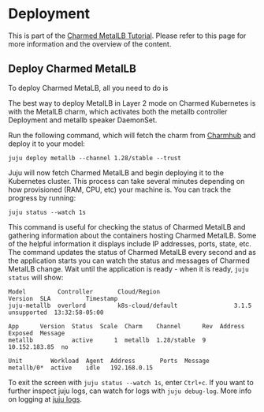 # Deployment

This is part of the [Charmed MetalLB Tutorial](/t/charmed-metalb-tutorial-overview/11359?channel=1.28/stable). Please refer to this page for more information and the overview of the content.

## Deploy Charmed MetalLB

To deploy Charmed MetaLB, all you need to do is 

The best way to deploy MetalLB in Layer 2 mode on Charmed Kubernetes is with the MetalLB charm, which activates
both the metallb controller Deployment and metallb speaker DaemonSet.

Run the following command, which will fetch the charm from [Charmhub](https://charmhub.io/metallb?channel=1.28/stable) and deploy it to your model:
```shell
juju deploy metallb --channel 1.28/stable --trust
```

Juju will now fetch Charmed MetalLB and begin deploying it to the Kubernetes cluster. This process can take several minutes depending on how provisioned (RAM, CPU, etc) your machine is. You can track the progress by running:

```shell
juju status --watch 1s
```

This command is useful for checking the status of Charmed MetalLB and gathering information about the containers hosting Charmed MetalLB. Some of the helpful information it displays include IP addresses, ports, state, etc. The command updates the status of Charmed MetalLB every second and as the application starts you can watch the status and messages of Charmed MetalLB change. Wait until the application is ready - when it is ready, `juju status` will show:
```
Model         Controller       Cloud/Region                     Version  SLA          Timestamp
juju-metallb  overlord         k8s-cloud/default                3.1.5    unsupported  13:32:58-05:00

App      Version  Status  Scale  Charm    Channel      Rev  Address        Exposed  Message
metallb           active      1  metallb  1.28/stable  9    10.152.183.85  no       

Unit        Workload  Agent  Address       Ports  Message
metallb/0*  active    idle   192.168.0.15         
```
To exit the screen with `juju status --watch 1s`, enter `Ctrl+c`.
If you want to further inspect juju logs, can watch for logs with `juju debug-log`.
More info on logging at [juju logs](https://juju.is/docs/olm/juju-logs).
